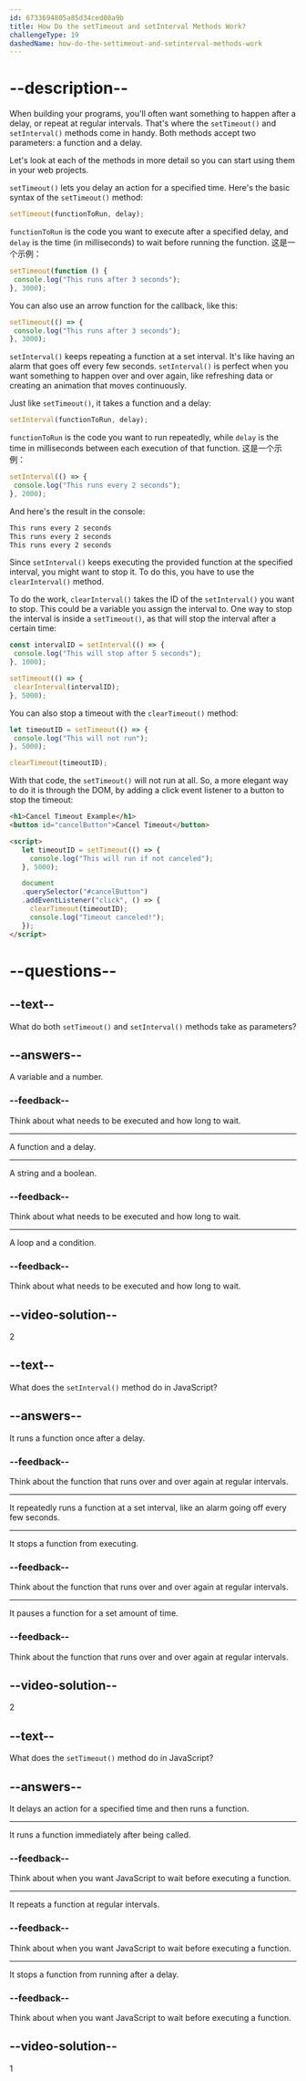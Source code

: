 ```yaml
---
id: 6733694805a85d34ced08a9b
title: How Do the setTimeout and setInterval Methods Work?
challengeType: 19
dashedName: how-do-the-settimeout-and-setinterval-methods-work
---
```


# --description--

When building your programs, you'll often want something to happen after a delay, or repeat at regular intervals. That's where the `setTimeout()` and `setInterval()` methods come in handy. Both methods accept two parameters: a function and a delay.

Let's look at each of the methods in more detail so you can start using them in your web projects. 

`setTimeout()` lets you delay an action for a specified time. Here's the basic syntax of the `setTimeout()` method:

```js
setTimeout(functionToRun, delay);
```

`functionToRun` is the code you want to execute after a specified delay, and `delay` is the time (in milliseconds) to wait before running the function. 这是一个示例：

```js
setTimeout(function () {
 console.log("This runs after 3 seconds");
}, 3000);
```

You can also use an arrow function for the callback, like this:

```js
setTimeout(() => {
 console.log("This runs after 3 seconds"); 
}, 3000);
```

`setInterval()` keeps repeating a function at a set interval. It's like having an alarm that goes off every few seconds. `setInterval()` is perfect when you want something to happen over and over again, like refreshing data or creating an animation that moves continuously.

Just like `setTimeout()`, it takes a function and a delay:

```js
setInterval(functionToRun, delay);
```

`functionToRun` is the code you want to run repeatedly, while `delay` is the time in milliseconds between each execution of that function. 这是一个示例：

```js
setInterval(() => {
 console.log("This runs every 2 seconds");
}, 2000);
```

And here's the result in the console:

```md
This runs every 2 seconds
This runs every 2 seconds
This runs every 2 seconds
```

Since `setInterval()` keeps executing the provided function at the specified interval, you might want to stop it. To do this, you have to use the `clearInterval()` method.

To do the work, `clearInterval()` takes the ID of the `setInterval()` you want to stop. This could be a variable you assign the interval to. One way to stop the interval is inside a `setTimeout()`, as that will stop the interval after a certain time:

```js
const intervalID = setInterval(() => {
 console.log("This will stop after 5 seconds");
}, 1000);

setTimeout(() => {
 clearInterval(intervalID);
}, 5000);
```

You can also stop a timeout with the `clearTimeout()` method:

```js
let timeoutID = setTimeout(() => {
 console.log("This will not run");
}, 5000);

clearTimeout(timeoutID);
```

With that code, the `setTimeout()` will not run at all. So, a more elegant way to do it is through the DOM, by adding a click event listener to a button to stop the timeout:

```html
<h1>Cancel Timeout Example</h1>
<button id="cancelButton">Cancel Timeout</button>

<script>
   let timeoutID = setTimeout(() => {
     console.log("This will run if not canceled");
   }, 5000);

   document
   .querySelector("#cancelButton")
   .addEventListener("click", () => {
     clearTimeout(timeoutID);
     console.log("Timeout canceled!");
   });
</script>
```

# --questions--

## --text--

What do both `setTimeout()` and `setInterval()` methods take as parameters?

## --answers--

A variable and a number.

### --feedback--

Think about what needs to be executed and how long to wait.

---

A function and a delay.

---

A string and a boolean.

### --feedback--

Think about what needs to be executed and how long to wait.

---

A loop and a condition.

### --feedback--

Think about what needs to be executed and how long to wait.

## --video-solution--

2

## --text--

What does the `setInterval()` method do in JavaScript?

## --answers--

It runs a function once after a delay.

### --feedback--

Think about the function that runs over and over again at regular intervals.

---

It repeatedly runs a function at a set interval, like an alarm going off every few seconds.

---

It stops a function from executing.

### --feedback--

Think about the function that runs over and over again at regular intervals.

---

It pauses a function for a set amount of time.

### --feedback--

Think about the function that runs over and over again at regular intervals.

## --video-solution--

2

## --text--

What does the `setTimeout()` method do in JavaScript?

## --answers--

It delays an action for a specified time and then runs a function.

---

It runs a function immediately after being called.

### --feedback--

Think about when you want JavaScript to wait before executing a function.

---

It repeats a function at regular intervals.

### --feedback--

Think about when you want JavaScript to wait before executing a function.

---

It stops a function from running after a delay.

### --feedback--

Think about when you want JavaScript to wait before executing a function.

## --video-solution--

1
